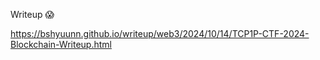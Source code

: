Writeup 😱

https://bshyuunn.github.io/writeup/web3/2024/10/14/TCP1P-CTF-2024-Blockchain-Writeup.html
